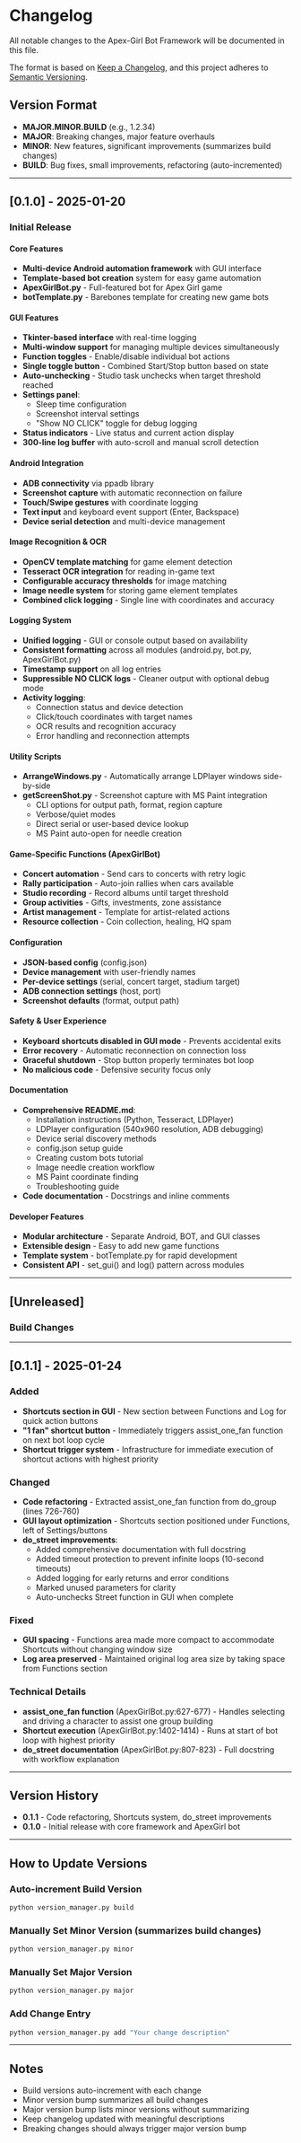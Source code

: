 # Changelog

All notable changes to the Apex-Girl Bot Framework will be documented in this file.

The format is based on [Keep a Changelog](https://keepachangelog.com/en/1.0.0/),
and this project adheres to [Semantic Versioning](https://semver.org/spec/v2.0.0.html).

## Version Format

- **MAJOR.MINOR.BUILD** (e.g., 1.2.34)
- **MAJOR**: Breaking changes, major feature overhauls
- **MINOR**: New features, significant improvements (summarizes build changes)
- **BUILD**: Bug fixes, small improvements, refactoring (auto-incremented)

---

## [0.1.0] - 2025-01-20

### Initial Release

#### Core Features
- **Multi-device Android automation framework** with GUI interface
- **Template-based bot creation** system for easy game automation
- **ApexGirlBot.py** - Full-featured bot for Apex Girl game
- **botTemplate.py** - Barebones template for creating new game bots

#### GUI Features
- **Tkinter-based interface** with real-time logging
- **Multi-window support** for managing multiple devices simultaneously
- **Function toggles** - Enable/disable individual bot actions
- **Single toggle button** - Combined Start/Stop button based on state
- **Auto-unchecking** - Studio task unchecks when target threshold reached
- **Settings panel**:
  - Sleep time configuration
  - Screenshot interval settings
  - "Show NO CLICK" toggle for debug logging
- **Status indicators** - Live status and current action display
- **300-line log buffer** with auto-scroll and manual scroll detection

#### Android Integration
- **ADB connectivity** via ppadb library
- **Screenshot capture** with automatic reconnection on failure
- **Touch/Swipe gestures** with coordinate logging
- **Text input** and keyboard event support (Enter, Backspace)
- **Device serial detection** and multi-device management

#### Image Recognition & OCR
- **OpenCV template matching** for game element detection
- **Tesseract OCR integration** for reading in-game text
- **Configurable accuracy thresholds** for image matching
- **Image needle system** for storing game element templates
- **Combined click logging** - Single line with coordinates and accuracy

#### Logging System
- **Unified logging** - GUI or console output based on availability
- **Consistent formatting** across all modules (android.py, bot.py, ApexGirlBot.py)
- **Timestamp support** on all log entries
- **Suppressible NO CLICK logs** - Cleaner output with optional debug mode
- **Activity logging**:
  - Connection status and device detection
  - Click/touch coordinates with target names
  - OCR results and recognition accuracy
  - Error handling and reconnection attempts

#### Utility Scripts
- **ArrangeWindows.py** - Automatically arrange LDPlayer windows side-by-side
- **getScreenShot.py** - Screenshot capture with MS Paint integration
  - CLI options for output path, format, region capture
  - Verbose/quiet modes
  - Direct serial or user-based device lookup
  - MS Paint auto-open for needle creation

#### Game-Specific Functions (ApexGirlBot)
- **Concert automation** - Send cars to concerts with retry logic
- **Rally participation** - Auto-join rallies when cars available
- **Studio recording** - Record albums until target threshold
- **Group activities** - Gifts, investments, zone assistance
- **Artist management** - Template for artist-related actions
- **Resource collection** - Coin collection, healing, HQ spam

#### Configuration
- **JSON-based config** (config.json)
- **Device management** with user-friendly names
- **Per-device settings** (serial, concert target, stadium target)
- **ADB connection settings** (host, port)
- **Screenshot defaults** (format, output path)

#### Safety & User Experience
- **Keyboard shortcuts disabled in GUI mode** - Prevents accidental exits
- **Error recovery** - Automatic reconnection on connection loss
- **Graceful shutdown** - Stop button properly terminates bot loop
- **No malicious code** - Defensive security focus only

#### Documentation
- **Comprehensive README.md**:
  - Installation instructions (Python, Tesseract, LDPlayer)
  - LDPlayer configuration (540x960 resolution, ADB debugging)
  - Device serial discovery methods
  - config.json setup guide
  - Creating custom bots tutorial
  - Image needle creation workflow
  - MS Paint coordinate finding
  - Troubleshooting guide
- **Code documentation** - Docstrings and inline comments

#### Developer Features
- **Modular architecture** - Separate Android, BOT, and GUI classes
- **Extensible design** - Easy to add new game functions
- **Template system** - botTemplate.py for rapid development
- **Consistent API** - set_gui() and log() pattern across modules

---

## [Unreleased]

### Build Changes
<!-- Automatically tracked changes go here. Will be summarized when MINOR version is bumped. -->

---

## [0.1.1] - 2025-01-24

### Added
- **Shortcuts section in GUI** - New section between Functions and Log for quick action buttons
- **"1 fan" shortcut button** - Immediately triggers assist_one_fan function on next bot loop cycle
- **Shortcut trigger system** - Infrastructure for immediate execution of shortcut actions with highest priority

### Changed
- **Code refactoring** - Extracted assist_one_fan function from do_group (lines 726-760)
- **GUI layout optimization** - Shortcuts section positioned under Functions, left of Settings/buttons
- **do_street improvements**:
  - Added comprehensive documentation with full docstring
  - Added timeout protection to prevent infinite loops (10-second timeouts)
  - Added logging for early returns and error conditions
  - Marked unused parameters for clarity
  - Auto-unchecks Street function in GUI when complete

### Fixed
- **GUI spacing** - Functions area made more compact to accommodate Shortcuts without changing window size
- **Log area preserved** - Maintained original log area size by taking space from Functions section

### Technical Details
- **assist_one_fan function** (ApexGirlBot.py:627-677) - Handles selecting and driving a character to assist one group building
- **Shortcut execution** (ApexGirlBot.py:1402-1414) - Runs at start of bot loop with highest priority
- **do_street documentation** (ApexGirlBot.py:807-823) - Full docstring with workflow explanation

---

## Version History

- **0.1.1** - Code refactoring, Shortcuts system, do_street improvements
- **0.1.0** - Initial release with core framework and ApexGirl bot

---

## How to Update Versions

### Auto-increment Build Version
```bash
python version_manager.py build
```

### Manually Set Minor Version (summarizes build changes)
```bash
python version_manager.py minor
```

### Manually Set Major Version
```bash
python version_manager.py major
```

### Add Change Entry
```bash
python version_manager.py add "Your change description"
```

---

## Notes

- Build versions auto-increment with each change
- Minor version bump summarizes all build changes
- Major version bump lists minor versions without summarizing
- Keep changelog updated with meaningful descriptions
- Breaking changes should always trigger major version bump
